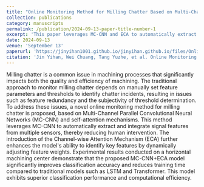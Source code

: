 ```yaml
---
title: "Online Monitoring Method for Milling Chatter Based on Multi-Channel Parellel Convolutional Neural Networks and Attention Mechanisms"
collection: publications
category: manuscripts
permalink: /publication/2024-09-13-paper-title-number-1
excerpt: 'This paper leverages MC-CNN and ECA to automatically extract and integrate signal features from multiple sensors.'
date: 2024-09-13
venue: 'September 13'
paperurl: 'https://jinyihan1001.github.io/jinyihan.github.io/files/Online-Monitoring-Method-for-Milling-Chatter-Based-on-Multi-Channel-Parellel-Convolutional-Neural-Networks-and-Attention-Mechanisms.pdf'
citation: 'Jin Yihan, Wei Chuang, Tang Yuzhe, et al. Online Monitoring Method for Milling Chatter Based on Multi-Channel Parellel Convolutional Neural Networks and Attention Mechanisms[J]. Machine Design & Research.(Accepted)'
---
```


Milling chatter is a common issue in machining processes that significantly impacts both the quality and efficiency of machining. The traditional approach to monitor milling chatter depends on manually set feature parameters and thresholds to identify chatter incidents, resulting in issues such as feature redundancy and the subjectivity of threshold determination. To address these issues, a novel online monitoring method for milling chatter is proposed, based on Multi-Channel Parallel Convolutional Neural Networks (MC-CNN) and self-attention mechanisms. This method leverages MC-CNN to automatically extract and integrate signal features from multiple sensors, thereby reducing human intervention. The introduction of the Channel-wise Attention Mechanism (ECA) further enhances the model's ability to identify key features by dynamically adjusting feature weights. Experimental results conducted on a horizontal machining center demonstrate that the proposed MC-CNN+ECA model significantly improves classification accuracy and reduces training time compared to traditional models such as LSTM and Transformer. This model exhibits superior classification performance and computational efficiency.
